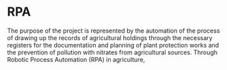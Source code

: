 # RPA
The purpose of the project is represented by the automation of the process of drawing up the records of agricultural holdings through the necessary registers for the documentation and planning of plant protection works and the prevention of pollution with nitrates from agricultural sources. Through Robotic Process Automation (RPA) in agriculture,

